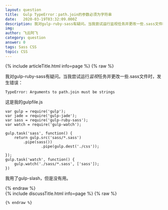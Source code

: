 ```yaml
---
layout: question
title:  Gulp TypeError：path.join的参数必须为字符串
date:   2020-03-19T03:32:09.000Z
description: 我对gulp-ruby-sass有疑问。当我尝试运行监视任务并更改一些.sass文件时，发生错误：TypeError  Arguments to pa...
img: 
author: 飞云阿飞
category: question
answer: 0
tags: Sass CSS
topic: CSS
---
```

<div class="article-root">
  <div class="article">
    {% include articleTitle.html info=page %}
    {% raw %}
    <div class="article-content"><p><font style="vertical-align: inherit;"><font style="vertical-align: inherit;">我对gulp-ruby-sass有疑问。</font><font style="vertical-align: inherit;">当我尝试运行</font></font><em><font style="vertical-align: inherit;"><font style="vertical-align: inherit;">监视</font></font></em><font style="vertical-align: inherit;"><font style="vertical-align: inherit;">任务并更改一些.sass文件时，发生错误：</font></font></p>

<pre><code>TypeError: Arguments to path.join must be strings 
</code></pre>

<p><font style="vertical-align: inherit;"><font style="vertical-align: inherit;">这是我的gulpfile.js</font></font></p>

<pre><code>var gulp = require('gulp');<font></font>
var jade = require('gulp-jade');<font></font>
var sass = require('gulp-ruby-sass');<font></font>
var watch = require('gulp-watch');<font></font>
<font></font>
gulp.task('sass', function() {<font></font>
    return gulp.src('sass/*.sass')<font></font>
        .pipe(sass())<font></font>
                .pipe(gulp.dest('./css'));<font></font>
<font></font>
});<font></font>
gulp.task('watch', function() {<font></font>
    gulp.watch('./sass/*.sass', ['sass']);<font></font>
})<font></font>
</code></pre>

<p><font style="vertical-align: inherit;"><font style="vertical-align: inherit;">我用了gulp-slash，但是没有用。</font></font></p></div>
    {% endraw %}
  </div>

  <div class="discuss-wrapper">
    {% include discussTitle.html info=page %}
    {% raw %}
    
    {% endraw %}
  </div>
<div>
